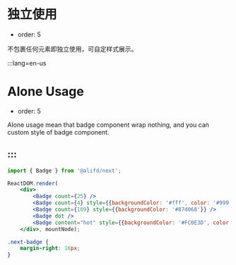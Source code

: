 # 独立使用

- order: 5

不包裹任何元素即独立使用，可自定样式展示。

:::lang=en-us
# Alone Usage

- order: 5

Alone usage mean that badge component wrap nothing, and you can custom style of badge component.

:::
---

````jsx
import { Badge } from '@alifd/next';

ReactDOM.render(
    <div>
        <Badge count={25} />
        <Badge count={4} style={{backgroundColor: '#fff', color: '#999', border: '1px solid #d9d9d9'}} />
        <Badge count={109} style={{backgroundColor: '#87d068'}} />
        <Badge dot />
        <Badge content="hot" style={{backgroundColor: '#FC0E3D', color: '#FFFFFF'}} />
    </div>, mountNode);
````

````css
.next-badge {
    margin-right: 16px;
}
````
